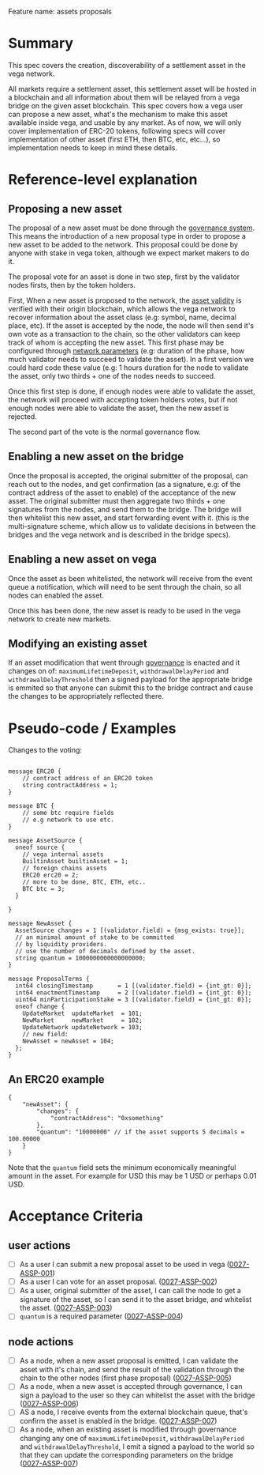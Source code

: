 Feature name: assets proposals

# Summary
This spec covers the creation, discoverability of a settlement asset in the vega network.

All markets require a settlement asset, this settlement asset will be hosted in a blockchain and all information about them will be relayed from a vega bridge on the given asset blockchain.
This spec covers how a vega user can propose a new asset, what's the mechanism to make this asset available inside vega, and usable by any market.
As of now, we will only cover implementation of ERC-20 tokens, following specs will cover implementation of other asset (first ETH, then BTC, etc, etc...), so implementation needs to keep in mind these details.

# Reference-level explanation

## Proposing a new asset

The proposal of a new asset must be done through the [governance system](./0028-GOVE-governance.md).
This means the introduction of a new proposal type in order to propose a new asset to be added to the network.
This proposal could be done by anyone with stake in vega token, although we expect market makers to do it.

The proposal vote for an asset is done in two step, first by the validator nodes firsts, then by the token holders.

First, When a new asset is proposed to the network, the [asset validity](./0040-ASSF-asset_framework.md) is verified with their origin blockchain, which allows the vega network to recover information about the asset class (e.g: symbol, name, decimal place, etc).
If the asset is accepted by the node, the node will then send it's own vote as a transaction to the chain, so the other validators can keep track of whom is accepting the new asset.
This first phase may be configured through [network parameters](./0054-NETP-network_parameters.md) (e.g: duration of the phase, how much validator needs to succeed to validate the asset).
In a first version we could hard code these value (e.g: 1 hours duration for the node to validate the asset, only two thirds + one of the nodes needs to succeed.

Once this first step is done, if enough nodes were able to validate the asset, the network will proceed with accepting token holders votes, but if not enough nodes were able to validate the asset, then the new asset is rejected.

The second part of the vote is the normal governance flow.

## Enabling a new asset on the bridge

Once the proposal is accepted, the original submitter of the proposal, can reach out to the nodes, and get confirmation (as a signature, e.g: of the contract address of the asset to enable) of the acceptance of the new asset.
The original submitter must then aggregate two thirds + one signatures from the nodes, and send them to the bridge. The bridge will then whitelist this new asset, and start forwarding event with it.
(this is the multi-signature scheme, which allow us to validate decisions in between the bridges and the vega network and is described in the bridge specs).

## Enabling a new asset on vega

Once the asset as been whitelisted, the network will receive from the event queue a notification, which will need to be sent through the chain, so all nodes can enabled the asset.

Once this has been done, the new asset is ready to be used in the vega network to create new markets.

## Modifying an existing asset

If an asset modification that went through [governance](./0028-GOVE-governance.md) is enacted and it changes on of: `maximumLifetimeDeposit`, `withdrawalDelayPeriod` and `withdrawalDelayThreshold` then a signed payload for the appropriate bridge is emmited so that anyone can submit this to the bridge contract and cause the changes to be appropriately reflected there. 

# Pseudo-code / Examples

Changes to the voting:

```

message ERC20 {
	// contract address of an ERC20 token
	string contractAddress = 1;
}

message BTC {
	// some btc require fields
	// e.g network to use etc.
}

message AssetSource {
  oneof source {
	// vega internal assets
	BuiltinAsset builtinAsset = 1;
	// foreign chains assets
	ERC20 erc20 = 2;
	// more to be done, BTC, ETH, etc..
	BTC btc = 3;
  }
   
}

message NewAsset {
  AssetSource changes = 1 [(validator.field) = {msg_exists: true}];
  // an minimal amount of stake to be committed 
  // by liquidity providers.
  // use the number of decimals defined by the asset.
  string quantum = 1000000000000000000;
}

message ProposalTerms {
  int64 closingTimestamp       = 1 [(validator.field) = {int_gt: 0}];
  int64 enactmentTimestamp     = 2 [(validator.field) = {int_gt: 0}];
  uint64 minParticipationStake = 3 [(validator.field) = {int_gt: 0}];
  oneof change {
    UpdateMarket  updateMarket  = 101;
    NewMarket     newMarket     = 102;
    UpdateNetwork updateNetwork = 103;
	// new field:
	NewAsset = newAsset = 104;
  };
}
```

## An ERC20 example
```
{
	"newAsset": {
		"changes": {
			"contractAddress": "0xsomething"
		},
		"quantum": "10000000" // if the asset supports 5 decimals = 100.00000
	}
}
```


Note that the `quantum` field sets the minimum economically meaningful amount in the asset. 
For example for USD this may be 1 USD or perhaps 0.01 USD. 


# Acceptance Criteria

## user actions

- [ ] As a user I can submit a new proposal asset to be used in vega (<a name="0027-ASSP-001" href="#0027-ASSP-001">0027-ASSP-001</a>)
- [ ] As a user I can vote for an asset proposal. (<a name="0027-ASSP-002" href="#0027-ASSP-002">0027-ASSP-002</a>)
- [ ] As a user, original submitter of the asset, I can call the node to get a signature of the asset, so I can send it to the asset bridge, and whitelist the asset. (<a name="0027-ASSP-003" href="#0027-ASSP-003">0027-ASSP-003</a>)
- [ ] `quantum` is a required parameter  (<a name="0027-ASSP-004" href="#0027-ASSP-004">0027-ASSP-004</a>)
 
## node actions

- [ ] As a node, when a new asset proposal is emitted, I can validate the asset with it's chain, and send the result of the validation through the chain to the other nodes (first phase proposal) (<a name="0027-ASSP-005" href="#0027-ASSP-005">0027-ASSP-005</a>)
- [ ] As a node, when a new asset is accepted through governance, I can sign a payload to the user so they can whitelist the asset with the bridge (<a name="0027-ASSP-006" href="#0027-ASSP-006">0027-ASSP-006</a>)
- [ ] AS a node, I receive events from the external blockchain queue, that's confirm the asset is enabled in the bridge. (<a name="0027-ASSP-007" href="#0027-ASSP-007">0027-ASSP-007</a>)
- [ ] As a node, when an existing asset is modified through governance changing any one of `maximumLifetimeDeposit`, `withdrawalDelayPeriod` and `withdrawalDelayThreshold`, I emit a signed a payload to the world so that they can update the corresponding parameters on the bridge (<a name="0027-ASSP-007" href="#0027-ASSP-007">0027-ASSP-007</a>)
